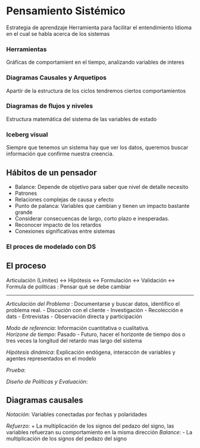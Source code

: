 # Pensamiento Sistémico
Estrategia de aprendzaje
Herramienta para facilitar el entendimiento
Idioma en el cual se habla acerca de los sistemas

### Herramientas
Gráficas de comportamient en el tiempo, analizando variables de interes


### Diagramas Causales y Arquetipos
Apartir de la estructura de los ciclos tendremos ciertos comportamientos

### Diagramas de flujos y niveles
Estructura matemática del sistema de las variables de estado


### Iceberg visual
Siempre que tenemos un sistema hay que ver los datos, queremos buscar información que confirme nuestra creencia.


## Hábitos de un pensador

- Balance: Depende de objetivo para saber que nivel de detalle necesito
- Patrones
- Relaciones complejas de causa y efecto
- Punto de palanca: Variables que cambian y tienen un impacto bastante grande
- Considerar consecuencas de largo, corto plazo e inesperadas.
- Reconocer impacto de los retardos
- Conexiones significativas entre sistemas

### El proces de modelado con DS

## El proceso
  Articulación (Limites) <-> Hipótesis <-> Formulación <-> Validación <-> Formula de políticas : Pensar qué se debe cambiar
  
---
  
*Articulación del Problema* : Documentarse y buscar datos, identifico el problema real.
        - Discución con el cliente
        - Investigación
        - Recolección e dats
        - Entrevistas
        - Observación directa y participación
 
 *Modo de referencia*: Información cuantitativa o cualitativa.         
 *Horizone de tiempo*: Pasado - Futuro, hacer el horizonte de tiempo dos o tres veces la longitud del retardo mas largo del sistema
        
*Hipótesis dinámica*: Explicación endógena, interaccón de variables y agentes representados en el modelo

*Prueba*:

*Diseño de Políticas y Evaluación*:


## Diagramas causales

 *Notación*: Variables conectadas por fechas y polaridades


*Refuerzo*: + La multiplicación de los signos del pedazo del signo, las variables refuerzan su comportamiento en la misma dirección
*Balance*: - La multiplicación de los signos del pedazo del signo


  
